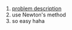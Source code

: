 1. [problem description](https://leetcode.com/problems/sqrtx/description/)
2. use Newton's method
3. so easy haha
